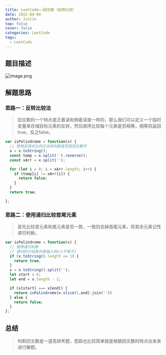 ```yaml
---
title: LeetCode——回文数（反转比较）
date: 2022-04-09
author: Justin
top: false
cover: false
categories: LeetCode
tags:
  - LeetCode
---
```


## 题目描述

![image.png](https://img-blog.csdnimg.cn/img_convert/45d4c45b5ff60936d769996e546e5ff8.png)

## 解题思路
### 思路一：反转比较法
> 回文数的一个特点是正着读和倒着读是一样的，那么我们可以定义一个临时变量来存储目标元素的反转，然后顺序比较每个元素是否相等，相等则返回true，反之false。

```js
var isPalindrome = function(x) {
  // 使用反转对比的方法来判断是否是回文数字
  x = x.toString();
  const temp = x.split('').reverse();
  const xArr = x.split('');

  for (let i = 0; i < xArr.length; i++) {
    if (temp[i] != xArr[i]) {
      return false;
    }
  }
  return true;

};
```

### 思路二：使用递归比较首尾元素
> 首先比较首元素和尾元素是否一致，一致则去掉首尾元素，将其余元素记性递归判断。

```js
var isPalindrome = function(x) {
  // 使用递归判断
  // 递归的介绍条件是输入的x小于等于1
  if (x.toString().length <= 1) {
    return true;
  }
  x = x.toString().split('');
  let start = 0;
  let end = x.length - 1;

  if (x[start] === x[end]) {
    return isPalindrome(x.slice(1,end).join(''))
  } else {
    return false;
  }
};
```

## 总结
> 判断回文数是一道高频考题，思路也比较简单就是根据回文数的特点出发来进行解题。